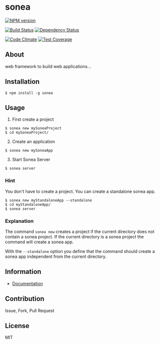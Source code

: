 sonea
=====

[![NPM version](https://badge.fury.io/js/sonea.svg)](http://badge.fury.io/js/sonea)

[![Build Status](https://travis-ci.org/nivil/sonea.svg?branch=master)](https://travis-ci.org/nivil/sonea)
[![Dependency Status](https://gemnasium.com/nivil/sonea.svg)](https://gemnasium.com/nivil/sonea)

[![Code Climate](https://codeclimate.com/github/nivil/sonea.png)](https://codeclimate.com/github/nivil/sonea)
[![Test Coverage](https://codeclimate.com/github/nivil/sonea/badges/coverage.svg)](https://codeclimate.com/github/nivil/sonea)

## About

web framework to build web applications...

## Installation

```
$ npm install -g sonea
```

## Usage

1. First create a project
```
$ sonea new mySoneaProject
$ cd mySoneaProject/
```
2. Create an application
```
$ sonea new mySoneaApp
```
3. Start Sonea Server
```
$ sonea server
```

### Hint

You don't have to create a project. You can create a standalone sonea app.
```
$ sonea new myStandaloneApp --standalone
$ cd myStandaloneApp/
$ sonea server
```

### Explanation

The command ``` sonea new ``` creates a project if the current directory does 
not contain a sonea project. If the current directory is a sonea project the
command will create a sonea app.

With the ``` --standalone ``` option you define that the command should create
a sonea app independent from the current directory.

## Information

* [Documentation](https://github.com/nivil/sonea/wiki)


## Contribution

Issue, Fork, Pull Request


## License

MIT